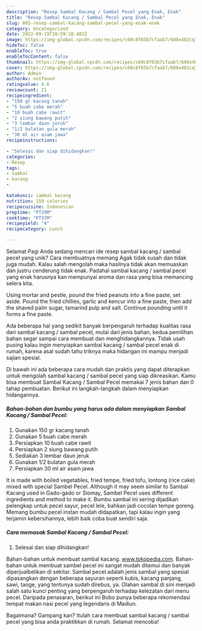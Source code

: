 ```yaml
---
description: "Resep Sambal Kacang / Sambal Pecel yang Enak, Enak"
title: "Resep Sambal Kacang / Sambal Pecel yang Enak, Enak"
slug: 885-resep-sambal-kacang-sambal-pecel-yang-enak-enak
category: Uncategorized
date: 2022-09-19T10:59:18.401Z
image: https://img-global.cpcdn.com/recipes/c60c8f03b7cfaab7/680x482cq70/sambal-kacang-sambal-pecel-foto-resep-utama.jpg
hideToc: false
enableToc: true
enableTocContent: false
thumbnail: https://img-global.cpcdn.com/recipes/c60c8f03b7cfaab7/680x482cq70/sambal-kacang-sambal-pecel-foto-resep-utama.jpg
cover: https://img-global.cpcdn.com/recipes/c60c8f03b7cfaab7/680x482cq70/sambal-kacang-sambal-pecel-foto-resep-utama.jpg
author: Admin
authorAv: notfound
ratingvalue: 4.6
reviewcount: 21
recipeingredient:
- "150 gr kacang tanah"
- "5 buah cabe merah"
- "10 buah cabe rawit"
- "2 siung bawang putih"
- "3 lembar daun jeruk"
- "1/2 bulatan gula merah"
- "30 ml air asam jawa"
recipeinstructions:

- "Selesai dan siap dihidangkan!"
categories:
- Resep
tags:
- sambal
- kacang
- 

katakunci: sambal kacang  
nutrition: 159 calories
recipecuisine: Indonesian
preptime: "PT29M"
cooktime: "PT37M"
recipeyield: "4"
recipecategory: Lunch

---
```



Selamat Pagi Anda sedang mencari ide resep sambal kacang / sambal pecel yang unik? Cara membuatnya memang Agak tidak susah dan tidak juga mudah. Kalau salah mengolah maka hasilnya tidak akan memuaskan dan justru cenderung tidak enak. Padahal sambal kacang / sambal pecel yang enak harusnya kan mempunyai aroma dan rasa yang bisa memancing selera kita.


Using mortar and pestle, pound the fried peanuts into a fine paste, set aside. Pound the fried chillies, garlic and kencur into a fine paste, then add the shaved palm sugar, tamarind pulp and salt. Continue pounding until it forms a fine paste.

Ada beberapa hal yang sedikit banyak berpengaruh terhadap kualitas rasa dari sambal kacang / sambal pecel, mulai dari jenis bahan, kedua pemilihan bahan segar sampai cara membuat dan menghidangkannya. Tidak usah pusing kalau ingin menyiapkan sambal kacang / sambal pecel enak di rumah, karena asal sudah tahu triknya maka hidangan ini mampu menjadi sajian spesial.


Di bawah ini ada beberapa cara mudah dan praktis yang dapat diterapkan untuk mengolah sambal kacang / sambal pecel yang siap dikreasikan. Kamu bisa membuat Sambal Kacang / Sambal Pecel memakai 7 jenis bahan dan 0 tahap pembuatan. Berikut ini langkah-langkah dalam menyiapkan hidangannya.

<!--inarticleads1-->

##### Bahan-bahan dan bumbu yang harus ada dalam menyiapkan Sambal Kacang / Sambal Pecel:

1. Gunakan 150 gr kacang tanah
1. Gunakan 5 buah cabe merah
1. Persiapkan 10 buah cabe rawit
1. Persiapkan 2 siung bawang putih
1. Sediakan 3 lembar daun jeruk
1. Gunakan 1/2 bulatan gula merah
1. Persiapkan 30 ml air asam jawa


It is made with boiled vegetables, fried tempe, fried tofu, lontong (rice cake) mixed with special Sambel Pecel. Although it may seem similar to Sambal Kacang used in Gado-gado or Siomay, Sambel Pecel uses different ingredients and method to make it. Bumbu sambal ini sering dijadikan pelengkap untuk pecel sayur, pecel lele, bahkan jadi cocolan tempe goreng. Memang bumbu pecel instan mudah didapatkan, tapi kalau ingin yang terjamin kebersihannya, lebih baik coba buat sendiri saja. 

<!--inarticleads2-->

##### Cara memasak Sambal Kacang / Sambal Pecel:


1. Selesai dan siap dihidangkan!

Bahan-bahan untuk membuat sambal kacang. www.tokopedia.com. Bahan-bahan untuk membuat sambel pecel ini sangat mudah ditemui dan banyak diperjualbelikan di sekitar. Sambal pecel adalah jenis sambal yang spesial dipasangkan dengan beberapa sayuran seperti kubis, kacang panjang, sawi, taoge, yang tentunya sudah direbus, ya. Olahan sambal di sini menjadi salah satu kunci penting yang berpengaruh terhadap kelezatan dari menu pecel. Daripada penasaran, berikut ini Bobo punya beberapa rekomendasi tempat makan nasi pecel yang legendaris di Madiun. 

Bagaimana? Gampang kan? Itulah cara membuat sambal kacang / sambal pecel yang bisa anda praktikkan di rumah. Selamat mencoba!
